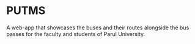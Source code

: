 # PUTMS
A web-app that showcases the buses and their routes alongside the bus passes for the faculty and students of Parul University.
